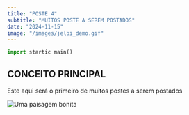 ```yaml
---
title: "POSTE 4"
subtitle: "MUITOS POSTE A SEREM POSTADOS"
date: "2024-11-15"
image: "/images/jelpi_demo.gif"
---
```



```python
import startic main()
```

## CONCEITO PRINCIPAL

Este aqui será o primeiro de muitos postes a serem postados

![Uma paisagem bonita](/images/jelpi_demo.gif)
